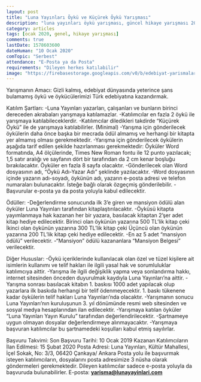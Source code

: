 ```yaml
---
layout: post
title: "Luna Yayınları Öykü ve Küçürek Öykü Yarışması"
description: "luna yayınları öykü yarışması, güncel hikaye yarışması 2020, ödüllü yarışmalar 2020"
category: articles
tags: [ocak 2020, genel, hikaye yarışması]
comments: true
lastDate: 1578603600
dateHuman: "10 Ocak 2020"
comTopic: "Serbest"
attendance: "E-Posta ya da Posta"
requirements: "Dileyen herkes katılabilir"  
image: "https://firebasestorage.googleapis.com/v0/b/edebiyat-yarismalari.appspot.com/o/luna-yayinlari-oyku-ve-kucurek-oyku-yarismasi.jpg?alt=media&token=68464410-e3cf-4a58-94f2-ccae09008cf0"
---
```


Yarışmanın Amacı:
Gizli kalmış, edebiyat dünyasında yeterince şans bulamamış öykü ve öykücülerimizi Türk edebiyatına kazandırmak.

Katılım Şartları:
-Luna Yayınları yazarları, çalışanları ve bunların birinci dereceden akrabaları yarışmaya katılamazlar.
-Katılımcılar en fazla 2 öykü ile yarışmaya katılabileceklerdir.
-Katılımcılar diledikleri takdirde “Küçürek Öykü” ile de yarışmaya katılabilirler. (Minimal)
-Yarışma için gönderilecek öykülerin daha önce başka bir mecrada ödül almamış ve herhangi bir kitapta yer almamış olması gerekmektedir.
-Yarışma için gönderilecek öykülerin aşağıda tarif edilen şekilde hazırlanması gerekmektedir:
Öyküler Word formatında, A4 ölçülerinde, Times New Roman fontu ile 12 punto yazılacak; 1,5 satır aralığı ve sayfanın dört bir tarafından da 2 cm kenar boşluğu bırakılacaktır. Öyküler en fazla 8 sayfa olacaktır.
-Gönderilecek olan Word dosyasının adı, “Öykü Adı-Yazar Adı” şeklinde yazılacaktır.
-Word dosyasının içinde yazarın adı-soyadı, öykünün adı, yazarın e-posta adresi ve telefon numaraları bulunacaktır. İsteğe bağlı olarak özgeçmiş gönderilebilir.
-Başvurular e-posta ya da posta yoluyla kabul edilecektir.

Ödüller:
-Değerlendirme sonucunda ilk 3’e giren ve mansiyon ödülü alan öyküler Luna Yayınları tarafından kitaplaştırılacaktır.
-Öyküsü kitapta yayımlanmaya hak kazanan her bir yazara, basılacak kitaptan 2’şer adet kitap hediye edilecektir.
Birinci olan öykünün yazarına 500 TL’lik kitap çeki
İkinci olan öykünün yazarına 300 TL’lik kitap çeki
Üçüncü olan öykünün yazarına 200 TL’lik kitap çeki hediye edilecektir.
-En az 5 adet “mansiyon ödülü” verilecektir.
-“Mansiyon” ödülü kazananlara “Mansiyon Belgesi” verilecektir.

Diğer Hususlar:
-Öykü içeriklerinde kullanılacak olan özel ve tüzel kişilere ait isimlerin kullanımı ve telif hakları ile ilgili yasal hak ve sorumluluklar katılımcıya aittir.
-Yarışma ile ilgili değişiklik yapma veya sonlandırma hakkı, internet sitesinden önceden duyurulmak kaydıyla Luna Yayınları’na aittir.
-Yarışma sonrası basılacak kitabın 1. baskısı 1000 adet yapılacak olup yazarlara ilk baskıda herhangi bir telif ödenmeyecektir. 1. baskı tükenene kadar öykülerin telif hakları Luna Yayınları’nda olacaktır.
-Yarışmanın sonucu Luna Yayınları’nın kuruluşunun 3. yıl dönümünde resmi web sitesinden ve sosyal medya hesaplarından ilan edilecektir.
-Yarışmaya katılan öyküler “Luna Yayınları Yayın Kurulu” tarafından değerlendirilecektir.
-Şartnameye uygun olmayan dosyalar değerlendirmeye alınmayacaktır.
-Yarışmaya başvuran katılımcılar bu şartnamedeki koşulları kabul etmiş sayılırlar.

Başvuru Takvimi:
Son Başvuru Tarihi: 10 Ocak 2019
Kazanan Katılımcıların İlan Edilmesi: 15 Şubat 2020
Posta Adresi: Luna Yayınları, Kültür Mahallesi, İçel Sokak, No: 3/3, 06420 Çankaya/ Ankara
Posta yolu ile başvurmak isteyen katılımcıların, dosyalarını posta adresimize 3 nüsha olarak göndermeleri gerekmektedir. Dileyen katılımcılar sadece e-posta yoluyla da başvuruda bulunabilirler.
E-posta: **yarisma@lunayayinlari.com**
